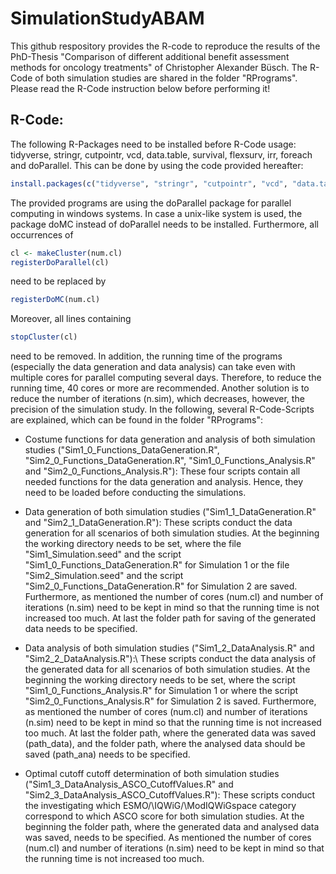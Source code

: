 # SimulationStudyABAM
This github respository provides the R-code to reproduce the results of the PhD-Thesis "Comparison of different additional benefit assessment methods for oncology treatments" of Christopher Alexander Büsch. The R-Code of both simulation studies are shared in the folder "RPrograms". Please read the R-Code instruction below before performing it!

## R-Code: 
The following R-Packages need to be installed before R-Code usage: tidyverse, stringr, cutpointr, vcd, data.table, survival, flexsurv, irr, foreach and doParallel. This can be done by using the code provided hereafter:
```r
install.packages(c("tidyverse", "stringr", "cutpointr", "vcd", "data.table", "survival", "flexsurv", "irr", "foreach", "doParallel"))
```
The provided programs are using the doParallel package for parallel computing in windows systems. In case a unix-like system is used, the package doMC instead of doParallel needs to be installed. Furthermore, all occurrences of 
```r
cl <- makeCluster(num.cl)
registerDoParallel(cl)
```
need to be replaced by 
```r
registerDoMC(num.cl)
```
Moreover, all lines containing 
```r
stopCluster(cl)
```
need to be removed. In addition, the running time of the programs (especially the data generation and data analysis) can take even with multiple cores for parallel computing several days. Therefore, to reduce the running time, 40 cores or more are recommended. Another solution is to reduce the number of iterations (n.sim), which decreases, however, the precision of the simulation study.
In the following, several R-Code-Scripts are explained, which can be found in the folder "RPrograms":
- Costume functions for data generation and analysis of both simulation studies ("Sim1_0_Functions_DataGeneration.R", "Sim2_0_Functions_DataGeneration.R", "Sim1_0_Functions_Analysis.R" and "Sim2_0_Functions_Analysis.R"):
  These four scripts contain all needed functions for the data generation and analysis. Hence, they need to be loaded before conducting the simulations. 
  
- Data generation of both simulation studies ("Sim1_1_DataGeneration.R" and "Sim2_1_DataGeneration.R"):
  These scripts conduct the data generation for all scenarios of both simulation studies. At the beginning the working directory needs to be set, where the file "Sim1_Simulation.seed" and the script "Sim1_0_Functions_DataGeneration.R" for Simulation 1 or the file "Sim2_Simulation.seed" and the script "Sim2_0_Functions_DataGeneration.R" for Simulation 2 are saved. Furthermore, as mentioned the number of cores (num.cl) and number of iterations (n.sim) need to be kept in mind so that the running time is not increased too much. At last the folder path for saving of the generated data needs to be specified. 
  
- Data analysis of both simulation studies ("Sim1_2_DataAnalysis.R" and "Sim2_2_DataAnalysis.R"):\\
  These scripts conduct the data analysis of the generated data for all scenarios of both simulation studies. At the beginning the working directory needs to be set, where the script "Sim1_0_Functions_Analysis.R" for Simulation 1 or where the script "Sim2_0_Functions_Analysis.R" for Simulation 2 is saved. Furthermore, as mentioned the number of cores (num.cl) and number of iterations (n.sim) need to be kept in mind so that the running time is not increased too much. At last the folder path, where the generated data was saved (path_data), and the folder path, where the analysed data should be saved (path_ana) needs to be specified. 
  
- Optimal cutoff cutoff determination of both simulation studies ("Sim1_3_DataAnalysis_ASCO_CutoffValues.R" and "Sim2_3_DataAnalysis_ASCO_CutoffValues.R"): 
	These scripts conduct the investigating which ESMO/\IQWiG/\ModIQWiGspace category correspond to which ASCO score for both simulation studies. At the beginning the folder path, where the generated data and analysed data was saved, needs to be specified. As mentioned the number of cores (num.cl) and number of iterations (n.sim) need to be kept in mind so that the running time is not increased too much.
